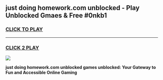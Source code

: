 
## just doing homework.com unblocked - Play Unblocked Gmaes & Free #0nkb1
<h3>
<a href="https://news.freeplayer.one?title=just_doing_homework.com_unblocked&ref=27F">CLICK TO PLAY</a></h3>
<hr>

<h3>
<a href="https://news.freeplayer.one?title=just_doing_homework.com_unblocked&ref=27F">CLICK 2 PLAY</a>
  
</h3>

<a href="https://news.freeplayer.one?title=just_doing_homework.com_unblocked&ref=27F/"><img src="https://clearcache.store/games.png"></a>


**just doing homework.com unblocked games unblocked: Your Gateway to Fun and Accessible Online Gaming**
